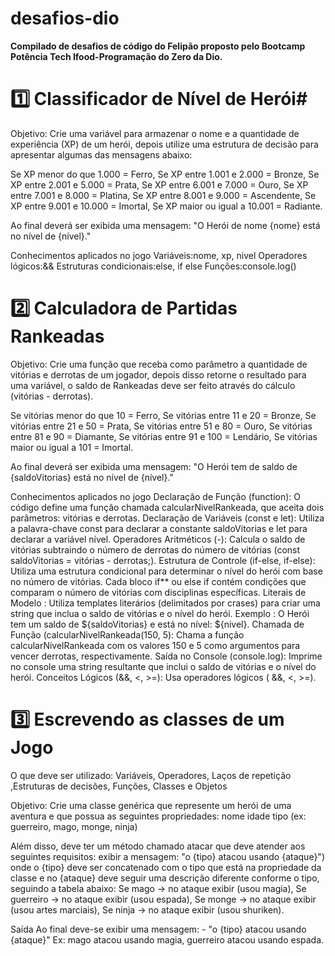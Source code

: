 # desafios-dio

**Compilado de desafios de código do Felipão proposto pelo Bootcamp Potência Tech Ifood-Programação do Zero da Dio.**

# 1️⃣ Classificador de Nível de Herói#
Objetivo: Crie uma variável para armazenar o nome e a quantidade de experiência (XP) de um herói, depois utilize uma estrutura de decisão para apresentar algumas das mensagens abaixo:

Se XP menor do que 1.000 = Ferro, Se XP entre 1.001 e 2.000 = Bronze, Se XP entre 2.001 e 5.000 = Prata, Se XP entre 6.001 e 7.000 = Ouro, Se XP entre 7.001 e 8.000 = Platina, Se XP entre 8.001 e 9.000 = Ascendente, Se XP entre 9.001 e 10.000 = Imortal, Se XP maior ou igual a 10.001 = Radiante.

Ao final deverá ser exibida uma mensagem: "O Herói de nome {nome} está no nível de {nível}."

Conhecimentos aplicados no jogo
Variáveis:nome, xp, nivel
Operadores lógicos:&&
Estruturas condicionais:else, if else
Funções:console.log()


# 2️⃣ Calculadora de Partidas Rankeadas
Objetivo: Crie uma função que receba como parâmetro a quantidade de vitórias e derrotas de um jogador, depois disso retorne o resultado para uma variável, o saldo de Rankeadas deve ser feito através do cálculo (vitórias - derrotas).

Se vitórias menor do que 10 = Ferro, Se vitórias entre 11 e 20 = Bronze, Se vitórias entre 21 e 50 = Prata, Se vitórias entre 51 e 80 = Ouro, Se vitórias entre 81 e 90 = Diamante, Se vitórias entre 91 e 100 = Lendário, Se vitórias maior ou igual a 101 = Imortal.

Ao final deverá ser exibida uma mensagem: "O Herói tem de saldo de {saldoVitorias} está no nível de {nível}."

Conhecimentos aplicados no jogo
Declaração de Função (function): O código define uma função chamada calcularNivelRankeada, que aceita dois parâmetros: vitórias e derrotas. Declaração de Variáveis ​​​​(const e let): Utiliza a palavra-chave const para declarar a constante saldoVitorias e let para declarar a variável nível. Operadores Aritméticos (-): Calcula o saldo de vitórias subtraindo o número de derrotas do número de vitórias (const saldoVitorias = vitórias - derrotas;). Estrutura de Controle (if-else, if-else): Utiliza uma estrutura condicional para determinar o nível do herói com base no número de vitórias. Cada bloco if** ou else if contém condições que comparam o número de vitórias com disciplinas específicas. Literais de Modelo : Utiliza templates literários (delimitados por crases) para criar uma string que inclua o saldo de vitórias e o nível do herói. Exemplo : O Herói tem um saldo de ${saldoVitorias} e está no nível: ${nivel}. Chamada de Função (calcularNivelRankeada(150, 5): Chama a função calcularNivelRankeada com os valores 150 e 5 como argumentos para vencer derrotas, respectivamente. Saída no Console (console.log): Imprime no console uma string resultante que inclui o saldo de vitórias e o nível do herói. Conceitos Lógicos (&&, <, >=): Usa operadores lógicos ( &&, <, >=).


# 3️⃣ Escrevendo as classes de um Jogo
O que deve ser utilizado:
Variáveis, Operadores, Laços de repetição ,Estruturas de decisões, Funções, Classes e Objetos

Objetivo: Crie uma classe genérica que represente um herói de uma aventura e que possua as seguintes propriedades:
nome
idade
tipo (ex: guerreiro, mago, monge, ninja)

Além disso, deve ter um método chamado atacar que deve atender aos seguintes requisitos:
exibir a mensagem: "o {tipo} atacou usando {ataque}")
onde o {tipo} deve ser concatenado com o tipo que está na propriedade da classe
e no {ataque} deve seguir uma descrição diferente conforme o tipo, seguindo a tabela abaixo:
Se mago -> no ataque exibir (usou magia), Se guerreiro -> no ataque exibir (usou espada), Se monge -> no ataque exibir (usou artes marciais), Se ninja -> no ataque exibir (usou shuriken).

Saída
Ao final deve-se exibir uma mensagem: - "o {tipo} atacou usando {ataque}" Ex: mago atacou usando magia, guerreiro atacou usando espada.
